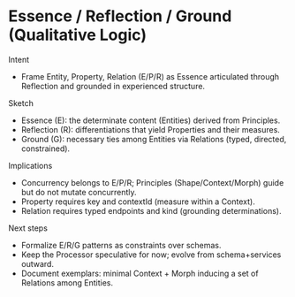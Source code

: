 # Essence / Reflection / Ground (Qualitative Logic)

Intent
- Frame Entity, Property, Relation (E/P/R) as Essence articulated through Reflection and grounded in experienced structure.

Sketch
- Essence (E): the determinate content (Entities) derived from Principles.
- Reflection (R): differentiations that yield Properties and their measures.
- Ground (G): necessary ties among Entities via Relations (typed, directed, constrained).

Implications
- Concurrency belongs to E/P/R; Principles (Shape/Context/Morph) guide but do not mutate concurrently.
- Property requires key and contextId (measure within a Context).
- Relation requires typed endpoints and kind (grounding determinations).

Next steps
- Formalize E/R/G patterns as constraints over schemas.
- Keep the Processor speculative for now; evolve from schema+services outward.
- Document exemplars: minimal Context + Morph inducing a set of Relations among Entities.
